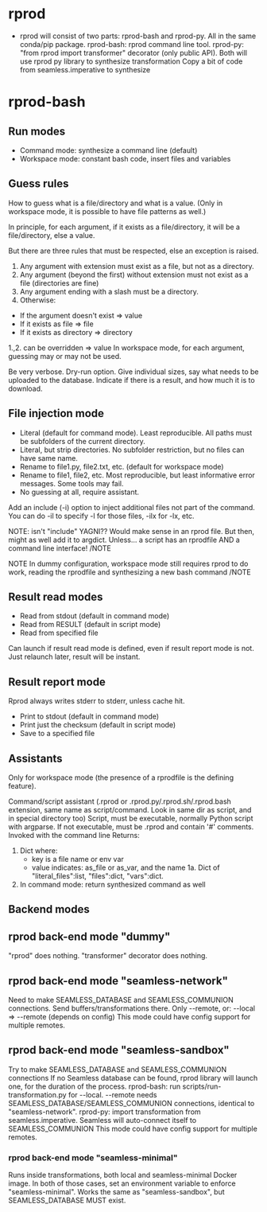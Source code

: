 # rprod

- rprod will consist of two parts: rprod-bash and rprod-py. All in the same conda/pip package.
  rprod-bash: rprod command line tool.
  rprod-py: "from rprod import transformer" decorator (only public API).
  Both will use rprod py library to synthesize transformation
  Copy a bit of code from seamless.imperative to synthesize

# rprod-bash

## Run modes

- Command mode: synthesize a command line (default)
- Workspace mode: constant bash code, insert files and variables

## Guess rules

How to guess what is a file/directory and what is a value. (Only in workspace mode, it is possible to have file patterns as well.)

In principle, for each argument,
  if it exists as a file/directory, it will be a file/directory, else a value.

But there are three rules that must be respected, else an exception is raised.

1. Any argument with extension must exist as a file, but not as a directory.
2. Any argument (beyond the first) without extension must not exist as a file
    (directories are fine)
3. Any argument ending with a slash must be a directory.
4. Otherwise:
- If the argument doesn't exist => value
- If it exists as file => file
- If it exists as directory => directory

1.,2. can be overridden => value
In workspace mode, for each argument, guessing may or may not be used.


Be very verbose. Dry-run option. Give individual sizes, say what needs to be uploaded to the database.
Indicate if there is a result, and how much it is to download.

## File injection mode

- Literal (default for command mode). Least reproducible. All paths must be subfolders of the current directory.
- Literal, but strip directories. No subfolder restriction, but no files can have same name.
- Rename to file1.py, file2.txt, etc. (default for workspace mode)
- Rename to file1, file2, etc. Most reproducible, but least informative error messages. Some tools may fail.
- No guessing at all, require assistant.

Add an include (-i) option to inject additional files not part of the command. You can do -il to specify -l for those files, -ilx for -lx, etc.

NOTE: isn't "include" YAGNI?? Would make sense in an rprod file.
But then, might as well add it to argdict.
Unless... a script has an rprodfile AND a command line interface!
/NOTE

NOTE
In dummy configuration, workspace mode still requires rprod to do work, reading
the rprodfile and synthesizing a new bash command
/NOTE

## Result read modes

- Read from stdout (default in command mode)
- Read from RESULT (default in script mode)
- Read from specified file

Can launch if result read mode is defined, even if result report mode is not. Just relaunch later, result will be instant.

## Result report mode

Rprod always writes stderr to stderr, unless cache hit.

- Print to stdout (default in command mode)
- Print just the checksum (default in script mode)
- Save to a specified file

## Assistants

Only for workspace mode (the presence of a rprodfile is the defining feature).

Command/script assistant (.rprod or .rprod.py/.rprod.sh/.rprod.bash extension, same name as script/command. Look in same dir as script, and in special directory too)
Script, must be executable, normally Python script with argparse.
If not executable, must be .rprod and contain '#' comments.
Invoked with the command line
Returns:

1. Dict where:
    - key is a file name or env var
    - value indicates: as_file or as_var, and the name
1a. Dict of "literal_files":list, "files":dict, "vars":dict.
2. In command mode: return synthesized command as well


## Backend modes

## rprod back-end mode "dummy"

"rprod" does nothing. "transformer" decorator does nothing.

## rprod back-end mode "seamless-network"

Need to make SEAMLESS_DATABASE and SEAMLESS_COMMUNION connections.
Send buffers/transformations there.
Only --remote, or: --local => --remote  (depends on config)
This mode could have config support for multiple remotes.

## rprod back-end mode "seamless-sandbox"

Try to make SEAMLESS_DATABASE and SEAMLESS_COMMUNION connections
If no Seamless database can be found, rprod library will launch one, for the duration of the process.
rprod-bash: run scripts/run-transformation.py for --local. --remote needs
SEAMLESS_DATABASE/SEAMLESS_COMMUNION connections, identical to "seamless-network".
rprod-py: import transformation from seamless.imperative. Seamless will auto-connect itself to SEAMLESS_COMMUNION
This mode could have config support for multiple remotes.

### rprod back-end mode "seamless-minimal"

Runs inside transformations, both local and seamless-minimal Docker image.
In both of those cases, set an environment variable to enforce "seamless-minimal".
Works the same as "seamless-sandbox", but SEAMLESS_DATABASE MUST exist.